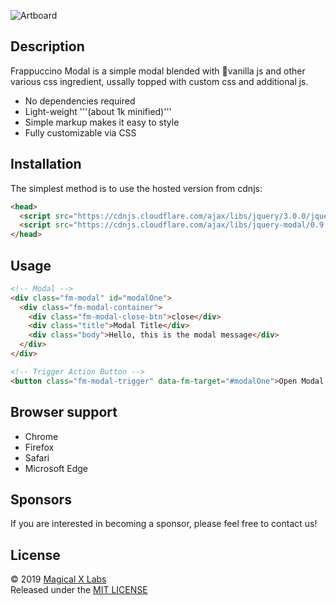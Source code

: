 ![Artboard](https://user-images.githubusercontent.com/19171147/62957907-b1286e00-bdc3-11e9-852b-3ae5ddf85171.png)

## Description 
Frappuccino Modal is a simple modal blended with 🍦vanilla js and other various css ingredient, ussally topped with custom css and additional js.

- No dependencies required
- Light-weight '''(about 1k minified)'''
- Simple markup makes it easy to style
- Fully customizable via CSS


## Installation 
The simplest method is to use the hosted version from cdnjs:


```html
<head>
  <script src="https://cdnjs.cloudflare.com/ajax/libs/jquery/3.0.0/jquery.min.js"></script>
  <script src="https://cdnjs.cloudflare.com/ajax/libs/jquery-modal/0.9.1/jquery.modal.min.js"></script>
</head>
```


## Usage

```html
<!-- Modal -->
<div class="fm-modal" id="modalOne">
  <div class="fm-modal-container">
    <div class="fm-modal-close-btn">close</div>
    <div class="title">Modal Title</div>
    <div class="body">Hello, this is the modal message</div>
  </div>
</div>

<!-- Trigger Action Button -->
<button class="fm-modal-trigger" data-fm-target="#modalOne">Open Modal One</button>

```


## Browser support
- Chrome
- Firefox
- Safari
- Microsoft Edge

## Sponsors
If you are interested in becoming a sponsor, please feel free to contact us!

## License
© 2019 [Magical X Labs](https://dorianbrown.io)  
Released under the [MIT LICENSE](http://opensource.org/licenses/MIT)


